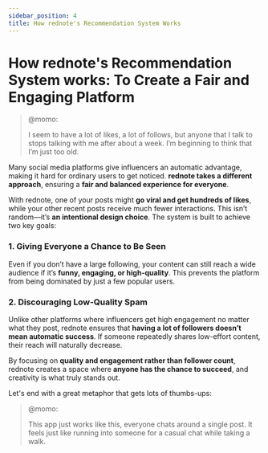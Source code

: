 ```yaml
---
sidebar_position: 4
title: How rednote's Recommendation System Works
---
```


# How rednote's Recommendation System works: To Create a Fair and Engaging Platform  

> @momo:
> 
> I seem to have a lot of likes, a lot of follows, but anyone that I talk to stops talking with me after about a week. I’m beginning to think that I’m just too old.

Many social media platforms give influencers an automatic advantage, making it hard for ordinary users to get noticed. **rednote takes a different approach**, ensuring a **fair and balanced experience for everyone**.  

With rednote, one of your posts might **go viral and get hundreds of likes**, while your other recent posts receive much fewer interactions. This isn’t random—it’s **an intentional design choice**. The system is built to achieve two key goals:  

### 1. Giving Everyone a Chance to Be Seen  
Even if you don’t have a large following, your content can still reach a wide audience if it’s **funny, engaging, or high-quality**. This prevents the platform from being dominated by just a few popular users.  

### 2. Discouraging Low-Quality Spam  
Unlike other platforms where influencers get high engagement no matter what they post, rednote ensures that **having a lot of followers doesn’t mean automatic success**. If someone repeatedly shares low-effort content, their reach will naturally decrease.  

By focusing on **quality and engagement rather than follower count**, rednote creates a space where **anyone has the chance to succeed**, and creativity is what truly stands out.


Let's end with a great metaphor that gets lots of thumbs-ups:

> @momo:
> 
> This app just works like this, everyone chats around a single post. It feels just like running into someone for a casual chat while taking a walk.
